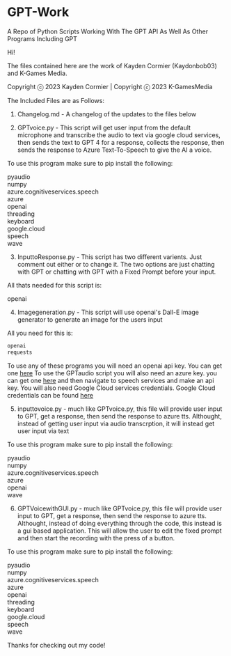 # GPT-Work

A Repo of Python Scripts Working With The GPT API As Well As Other Programs Including GPT

Hi!

The files contained here are the work of Kayden Cormier (Kaydonbob03) and K-Games Media.

Copyright ⓒ 2023 Kayden Cormier | Copyright ⓒ 2023 K-GamesMedia

The Included Files are as Follows:

1. Changelog.md - A changelog of the updates to the files below

2. GPTvoice.py - This script will get user input from the default microphone and transcribe the audio to text via google cloud services, then sends the text to GPT 4 for a response, collects the response, then sends the response to Azure Text-To-Speech to give the AI a voice.

To use this program make sure to pip install the following:

pyaudio \
numpy \
azure.cognitiveservices.speech \
azure \
openai \
threading \
keyboard \
google.cloud \
speech \
wave

3. InputtoResponse.py - This script has two different varients. Just comment out either or to change it. The two options are just chatting with GPT or chatting with GPT with a Fixed Prompt before your input.

All thats needed for this script is:

openai

4. Imagegeneration.py - This script will use openai's Dall-E image generator to generate an image for the users input

All you need for this is:

```CSS
openai
requests
```

To use any of these programs you will need an openai api key. You can get one [here](https://platform.openai.com/account/api-keys)
To use the GPTaudio script you will also need an azure key. you can get one [here](https://portal.azure.com/#home) and then navigate to speech services and make an api key. You will also need Google Cloud services credentials. Google Cloud credentials can be found [here](https://console.cloud.google.com/apis/credentials)

5. inputtovoice.py - much like GPTvoice.py, this file will provide user input to GPT, get a response, then send the response to azure tts. Althought, instead of getting user input via audio transcrption, it will instead get user input via text

To use this program make sure to pip install the following:

pyaudio \
numpy \
azure.cognitiveservices.speech \
azure \
openai \
wave

6. GPTVoicewithGUI.py - much like GPTvoice.py, this file will provide user input to GPT, get a response, then send the response to azure tts. Althought, instead of doing everything through the code, this instead is a gui based application. This will allow the user to edit the fixed prompt and then start the recording with the press of a button.

To use this program make sure to pip install the following:

pyaudio \
numpy \
azure.cognitiveservices.speech \
azure \
openai \
threading \
keyboard \
google.cloud \
speech \
wave

Thanks for checking out my code!
